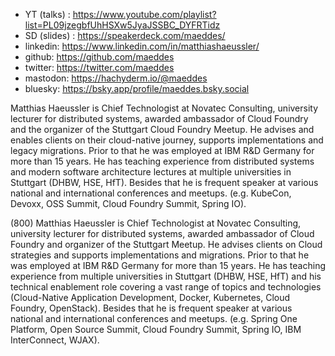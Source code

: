 * YT (talks) : https://www.youtube.com/playlist?list=PL09jzegbfUhHSXw5JyaJSSBC_DYFRTidz 
* SD (slides) : https://speakerdeck.com/maeddes/ 
* linkedin: https://www.linkedin.com/in/matthiashaeussler/ 
* github: https://github.com/maeddes 
* twitter: https://twitter.com/maeddes 
* mastodon: https://hachyderm.io/@maeddes
* bluesky: https://bsky.app/profile/maeddes.bsky.social

Matthias Haeussler is Chief Technologist at Novatec Consulting, university lecturer for distributed systems, awarded ambassador of Cloud Foundry and the organizer of the Stuttgart Cloud Foundry Meetup. He advises and enables clients on their cloud-native journey, supports implementations and legacy migrations. Prior to that he was employed at IBM R&D Germany for more than 15 years. He has teaching experience from distributed systems and modern software architecture lectures at multiple universities in Stuttgart (DHBW, HSE, HfT). Besides that he is frequent speaker at various national and international conferences and meetups. (e.g. KubeCon, Devoxx, OSS Summit, Cloud Foundry Summit, Spring IO).

(800) Matthias Haeussler is Chief Technologist at Novatec Consulting, university lecturer for distributed systems, awarded ambassador of Cloud Foundry and organizer of the Stuttgart Meetup. He advises clients on Cloud strategies and supports implementations and migrations. Prior to that he was employed at IBM R&D Germany for more than 15 years. He has teaching experience from multiple universities in Stuttgart (DHBW, HSE, HfT) and his technical enablement role covering a vast range of topics and technologies (Cloud-Native Application Development, Docker, Kubernetes, Cloud Foundry, OpenStack). Besides that he is frequent speaker at various national and international conferences and meetups. (e.g. Spring One Platform, Open Source Summit, Cloud Foundry Summit, Spring IO, IBM InterConnect, WJAX).


